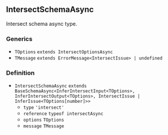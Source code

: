 IntersectSchemaAsync
--------------------

Intersect schema async type.

### Generics

*   `TOptions` `extends IntersectOptionsAsync`
*   `TMessage` `extends ErrorMessage<IntersectIssue> | undefined`

### Definition

*   `IntersectSchemaAsync` `extends BaseSchemaAsync<InferIntersectInput<TOptions>, InferIntersectOutput<TOptions>, IntersectIssue | InferIssue<TOptions[number]>>`
    *   `type` `'intersect'`
    *   `reference` `typeof intersectAsync`
    *   `options` `TOptions`
    *   `message` `TMessage`